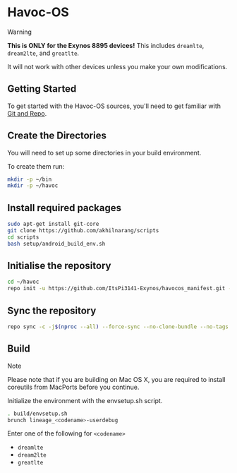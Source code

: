 # Havoc-OS

> [!WARNING]
> **This is ONLY for the Exynos 8895 devices!** This includes `dreamlte`, `dream2lte`, and `greatlte`.
>
> It will not work with other devices unless you make your own modifications.

## Getting Started

To get started with the Havoc-OS sources, you'll need to get
familiar with [Git and Repo](https://source.android.com/setup/develop).

## Create the Directories

You will need to set up some directories in your build environment.

To create them run:

```bash
mkdir -p ~/bin
mkdir -p ~/havoc
```

## Install required packages

```bash
sudo apt-get install git-core
git clone https://github.com/akhilnarang/scripts
cd scripts
bash setup/android_build_env.sh
```

## Initialise the repository

```bash
cd ~/havoc
repo init -u https://github.com/ItsPi3141-Exynos/havocos_manifest.git -b thirteen --git-lfs
```
  
## Sync the repository

```bash
repo sync -c -j$(nproc --all) --force-sync --no-clone-bundle --no-tags
```

## Build

> [!NOTE]
> Please note that if you are building on Mac OS X, you are required to install coreutils from MacPorts before you continue.

Initialize the environment with the envsetup.sh script.

```bash
. build/envsetup.sh
brunch lineage_<codename>-userdebug
```

Enter one of the following for `<codename>`

- `dreamlte`
- `dream2lte`
- `greatlte`
